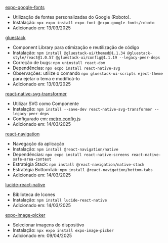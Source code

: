 [expo-google-fonts](https://docs.expo.dev/develop/user-interface/fonts/)
- Utilização de fontes personalizadas do Google (Roboto).
- Instalação: ```npx expo install expo-font @expo-google-fonts/roboto``` 
- Adicionado em: 13/03/2025

[gluestack](https://gluestack.io)
- Component Library para otimização e reutilização de código
- Instalação: ```npm install @gluestack-ui/themed@1.1.34 @gluestack-style/react@1.0.57 @gluestack-ui/config@1.1.19 --legacy-peer-deps```
- Correção de bugs: ```npm uninstall react-dom```
- Dependências: ```npx expo install react-native-svg```
- Observações: utilize o comando ```npx gluestack-ui-scripts eject-theme``` para ejetar o tema e modificá-lo
- Adicionado em: 13/03/2025

[react-native-svg-transformer](https://github.com/kristerkari/react-native-svg-transformer)
- Utilizar SVG como Componente
- Instalação: ```npm install --save-dev react-native-svg-transformer --legacy-peer-deps```
- Configurado em: [metro.config.js](./metro.config.js)
- Adicionado em: 14/03/2025

[react-navigation](https://reactnavigation.org/docs/getting-started)
- Navegação da aplicação
- Instalação: ```npm install @react-navigation/native```
- Dependências: ```npx expo install react-native-screens react-native-safe-area-context```
- Estratégia Stack: ```npm install @react-navigation/native-stack```
- Estratégia BottomTab: ```npm install @react-navigation/bottom-tabs```
- Adicionado em: 14/03/2025

[lucide-react-native](https://lucide.dev/guide/packages/lucide-react-native)
- Biblioteca de Icones
- Instalação: ```npm install lucide-react-native```
- Adicionado em: 14/03/2025

[expo-image-picker](https://docs.expo.dev/versions/latest/sdk/imagepicker/)
- Selecionar imagens do dispositivo
- Instalação: ```npx expo install expo-image-picker```
- Adicionado em: 09/04/2025